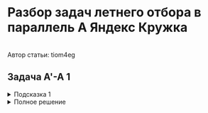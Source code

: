 <h1>Разбор задач летнего отбора в параллель A Яндекс Кружка</h1><br>Автор статьи: tiom4eg
<h2>Задача A'-A 1</h2>
<details>
  <summary>Подсказка 1</summary>

  Давайте вспомним про выпуклые оболочки. Как они могут помочь при решении этой задачи?
  
</details>
<details>
  <summary>Полное решение</summary>

  Определения:
  Пусть есть множество точек $S$, лежащих на одной прямой $l$.
  *Крайней* будем называть такую $p \in S$, что все точки в $S \setminus p$ лежат по одну сторону от перпендикуляра к $l$, проведённого через $p$.

  Эту задачу наверняка можно было решать несколькими способами, но здесь рассмотрим конкретно моё решение.

  Для начала заметим, что если для какой-то прямой, содержащей две точки многоугольника, все точки многоугольника находятся в одной полуплоскости (условие 2), то эта прямая будет содержать в себе какую-то сторону выпуклой оболочки данного многоугольника.
  Могут быть случаи, когда на такой прямой лежит больше двух вершин многоугольника, однако тогда в выпуклую оболочку будут входить только две *крайние* вершины.
  В таком случае, если для каких-то двух вершин на этой прямой проекция центра масс будет лежать на их отрезке, то она точно будет лежать на отрезке между двумя *крайними* вершинами этой прямой.

  Значит, для решения задачи нам достаточно построить выпуклую оболочку данного многоугольника и посчитать количество соседних пар вершин в ней, для которых выполняется условие.
  
  
</details>


